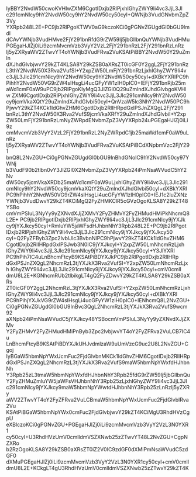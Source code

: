 IyBBY2NvdW50cwoKVHlwZXM6CgotIDxjb2RlPjxhIGhyZWY9Ii4vc3JjL3Jl
c291cmNlcy9hY2NvdW50cy9hY2NvdW50cy50cyI+QWNjb3VudGNvbmZpZ3Vy
YXRpb248L2E+PC9jb2RlPgoKTWV0aG9kczoKCi0gPGNvZGUgdGl0bGU9Imdl
dCAvYWNjb3VudHMve2FjY291bnRfdG9rZW59Ij5jbGllbnQuYWNjb3VudHMu
PGEgaHJlZj0iLi9zcmMvcmVzb3VyY2VzL2FjY291bnRzL2FjY291bnRzLnRz
Ij5yZXRyaWV2ZTwvYT4oYWNjb3VudFRva2VuKSAtPiBBY2NvdW50Y29uZmln
dXJhdGlvbjwvY29kZT4KLSA8Y29kZSB0aXRsZT0icGF0Y2ggL2FjY291bnRz
L3thY2NvdW50X3Rva2VufSI+Y2xpZW50LmFjY291bnRzLjxhIGhyZWY9Ii4v
c3JjL3Jlc291cmNlcy9hY2NvdW50cy9hY2NvdW50cy50cyI+dXBkYXRlPC9h
PihhY2NvdW50VG9rZW4sIHsgLi4ucGFyYW1zIH0pIC0+IEFjY291bnRjb25m
aWd1cmF0aW9uPC9jb2RlPgoKIyMgQ3JlZGl0Q29uZmlndXJhdGlvbgoKVHlw
ZXM6CgotIDxjb2RlPjxhIGhyZWY9Ii4vc3JjL3Jlc291cmNlcy9hY2NvdW50
cy9jcmVkaXQtY29uZmlndXJhdGlvbi50cyI+QnVzaW5lc3NhY2NvdW50PC9h
PjwvY29kZT4KCk1ldGhvZHM6CgotIDxjb2RlIHRpdGxlPSJnZXQgL2FjY291
bnRzL3thY2NvdW50X3Rva2VufS9jcmVkaXRfY29uZmlndXJhdGlvbiI+Y2xp
ZW50LmFjY291bnRzLmNyZWRpdENvbmZpZ3VyYXRpb24uPGEgaHJlZj0iLi9z
cmMvcmVzb3VyY2VzL2FjY291bnRzL2NyZWRpdC1jb25maWd1cmF0aW9uLnRz
Ij5yZXRyaWV2ZTwvYT4oYWNjb3VudFRva2VuKSAtPiBCdXNpbmVzc2FjY291
bnQ8L2NvZGU+Ci0gPGNvZGUgdGl0bGU9InBhdGNoIC9hY2NvdW50cy97YWNj
b3VudF90b2tlbn0vY3JlZGl0X2NvbmZpZ3VyYXRpb24iPmNsaWVudC5hY2Nv
dW50cy5jcmVkaXRDb25maWd1cmF0aW9uLjxhIGhyZWY9Ii4vc3JjL3Jlc291
cmNlcy9hY2NvdW50cy9jcmVkaXQtY29uZmlndXJhdGlvbi50cyI+dXBkYXRl
PC9hPihhY2NvdW50VG9rZW4sIHsgLi4ucGFyYW1zIH0pIC0+IEJ1c2luZXNz
YWNjb3VudDwvY29kZT4KCiMgQ2FyZHMKClR5cGVzOgoKLSA8Y29kZT48YSBo
cmVmPSIuL3NyYy9yZXNvdXJjZXMvY2FyZHMvY2FyZHMudHMiPkNhcmQ8L2E+
PC9jb2RlPgotIDxjb2RlPjxhIGhyZWY9Ii4vc3JjL3Jlc291cmNlcy9jYXJk
cy9jYXJkcy50cyI+RmluYW5jaWFsdHJhbnNhY3Rpb248L2E+PC9jb2RlPgot
IDxjb2RlPjxhIGhyZWY9Ii4vc3JjL3Jlc291cmNlcy9jYXJkcy9jYXJkcy50
cyI+Q2FyZFByb3Zpc2lvblJlc3BvbnNlPC9hPjwvY29kZT4KCk1ldGhvZHM6
CgotIDxjb2RlIHRpdGxlPSJwb3N0IC9jYXJkcyI+Y2xpZW50LmNhcmRzLjxh
IGhyZWY9Ii4vc3JjL3Jlc291cmNlcy9jYXJkcy9jYXJkcy50cyI+Y3JlYXRl
PC9hPih7IC4uLnBhcmFtcyB9KSAtPiBDYXJkPC9jb2RlPgotIDxjb2RlIHRp
dGxlPSJnZXQgL2NhcmRzL3tjYXJkX3Rva2VufSI+Y2xpZW50LmNhcmRzLjxh
IGhyZWY9Ii4vc3JjL3Jlc291cmNlcy9jYXJkcy9jYXJkcy50cyI+cmV0cmll
dmU8L2E+KGNhcmRUb2tlbikgLT4gQ2FyZDwvY29kZT4KLSA8Y29kZSB0aXRs
ZT0icGF0Y2ggL2NhcmRzL3tjYXJkX3Rva2VufSI+Y2xpZW50LmNhcmRzLjxh
IGhyZWY9Ii4vc3JjL3Jlc291cmNlcy9jYXJkcy9jYXJkcy50cyI+dXBkYXRl
PC9hPihjYXJkVG9rZW4sIHsgLi4ucGFyYW1zIH0pIC0+IENhcmQ8L2NvZGU+
Ci0gPGNvZGUgdGl0bGU9InBvc3QgL2NhcmRzL3tjYXJkX3Rva2VufS9wcm92
aXNpb24iPmNsaWVudC5jYXJkcy48YSBocmVmPSIuL3NyYy9yZXNvdXJjZXMv
Y2FyZHMvY2FyZHMudHMiPnByb3Zpc2lvbjwvYT4oY2FyZFRva2VuLCB7IC4u
LnBhcmFtcyB9KSAtPiBDYXJkUHJvdmlzaW9uUmVzcG9uc2U8L2NvZGU+Cgoj
IyBGaW5hbmNpYWxUcmFuc2FjdGlvbnMKCk1ldGhvZHM6CgotIDxjb2RlIHRp
dGxlPSJnZXQgL2NhcmRzL3tjYXJkX3Rva2VufS9maW5hbmNpYWxfdHJhbnNh
Y3Rpb25zL3tmaW5hbmNpYWxfdHJhbnNhY3Rpb25fdG9rZW59Ij5jbGllbnQu
Y2FyZHMuZmluYW5jaWFsVHJhbnNhY3Rpb25zLjxhIGhyZWY9Ii4vc3JjL3Jl
c291cmNlcy9jYXJkcy9maW5hbmNpYWwtdHJhbnNhY3Rpb25zLnRzIj5yZXRy
aWV2ZTwvYT4oY2FyZFRva2VuLCBmaW5hbmNpYWxUcmFuc2FjdGlvblRva2Vu
KSAtPiBGaW5hbmNpYWx0cmFuc2FjdGlvbjwvY29kZT4KCiMgU3RhdHVzCgpU
eXBlczoKCi0gPGNvZGU+PGEgaHJlZj0iLi9zcmMvcmVzb3VyY2VzL3N0YXR1
cy50cyI+U3RhdHVzUmV0cmlldmVSZXNwb25zZTwvYT48L2NvZGU+CgpNZXRo
b2RzOgoKLSA8Y29kZSB0aXRsZT0iZ2V0IC9zdGF0dXMiPmNsaWVudC5zdGF0
dXMuPGEgaHJlZj0iLi9zcmMvcmVzb3VyY2VzL3N0YXR1cy50cyI+cmV0cmll
dmU8L2E+KCkgLT4gU3RhdHVzUmV0cmlldmVSZXNwb25zZTwvY29kZT4K
